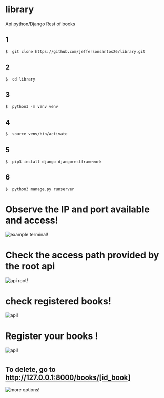 # library
Api python/Django Rest of books

## 1
```
$  git clone https://github.com/jeffersonsantos26/library.git
```

## 2
```
$  cd library
```

## 3
```
$  python3 -m venv venv
```

## 4
```
$  source venv/bin/activate
```

## 5
```
$  pip3 install django djangorestframework
```

## 6
```
$  python3 manage.py runserver
```
#
# Observe the IP and port available and access!
![example terminal!](../library/img/terminal.png)

#
# Check the access path provided by the root api
![api root!](../library/img/api_root.png)

#
# check registered books!
![api!](../library/img/books.png)

#
# Register your books !
![api!](../library/img/registre_book.png)

#

## To delete, go to http://127.0.0.1:8000/books/[id_book]

![more options!](../library/img/more_options.png)
